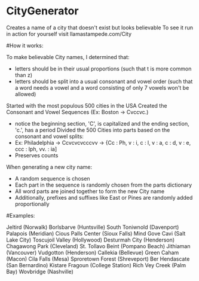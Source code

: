 # CityGenerator
Creates a name of a city that doesn't exist but looks believable
To see it run in action for yourself visit llamastampede.com/City

#How it works:

To make believable City names, I determined that:
 - letters should be in their usual proportions (such that t is more common than z)
 - letters should be split into a usual consonant and vowel order (such that a word needs a vowel and a word consisting of only 7 vowels won't be allowed)
 
Started with the most populous 500 cities in the USA
Created the Consonant and Vowel Sequences (Ex: Boston -> Cvccvc.)
 - notice the beginning section, 'C', is capitalized and the ending section, 'c.', has a period
Divided the 500 Cities into parts based on the consonant and vowel splits:
 - Ex: Philadelphia -> Ccvcvcvcccvv -> {Cc : Ph, v : i, c : l, v : a, c : d, v : e, ccc : lph, vv. : ia]
 - Preserves counts

When generating a new city name:
 - A random sequence is chosen
 - Each part in the sequence is randomly chosen from the parts dictionary
 - All word parts are joined together to form the new City name
 - Additionally, prefixes and suffixes like East or Pines are randomly added proportionally

#Examples:

Jeltird (Norwalk)
Borlsbarve (Huntsville)
South Toniwnold (Davenport)
Palapois (Meridian)
Cious Palls Center (Sioux Falls)
Mind Gove Cavi (Salt Lake City)
Toscujoil Valley (Hollywood)
Desturmah City (Henderson)
Chagawong Park (Cleveland)
St. Tollavo Beint (Pompano Beach)
Jithiaman (Vancouver)
Vudgotton (Henderson)
Callekia (Bellevue)
Green Caham (Macon)
Cila Falls (Mesa)
Sproretown Forest (Shreveport)
Ber Hendascate (San Bernardino)
Kistare Fragoun (College Station)
Rich Vey Creek (Palm Bay)
Wovbridge (Nashville)

